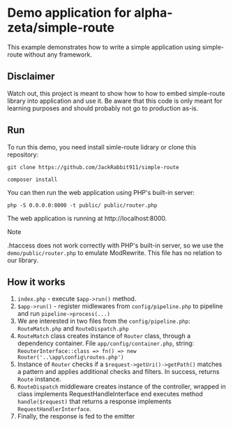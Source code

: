 # Demo application for alpha-zeta/simple-route
This example demonstrates how to write a simple application using simple-route without any framework.

## Disclaimer
Watch out, this project is meant to show how to how to embed simple-route library into application and use it. Be aware that this code is only meant for learning purposes and should probably not go to production as-is.

## Run
To run this demo, you need install simle-route lidrary or clone this repository:
```
git clone https://github.com/JackRabbit911/simple-route

composer install
```
You can then run the web application using PHP's built-in server:
```
php -S 0.0.0.0:8000 -t public/ public/router.php
```
The web application is running at http://localhost:8000.

> [!NOTE]
> .htaccess does not work correctly with PHP's built-in server, so we use the `demo/public/router.php` to emulate ModRewrite. This file has no relation to our library.

## How it works
1. `index.php` - execute `$app->run()` method.
2. `$app->run()` - register midlewares from `config/pipeline.php` to pipeline and run `pipeline->process(...)`
3. We are interested in two files from the `config/pipeline.php`: `RouteMatch.php` and `RouteDispatch.php`
4. `RouteMatch` class creates instance of `Router` class, through a dependency container. File `app/config/container.php`, string:  
   `ReouterInterface::class => fn() => new Router('..\app\config\routes.php')`
5. Instance of `Router` checks if a `$request->getUri()->getPath()` matches a pattern and applies additional checks and filters. In success, returns `Route` instance.
6. `RouteDispatch` middleware creates instance of the controller, wrapped in class implements RequestHandleInterface end executes method `handle($request)` that returns a response implements `RequestHandlerInterface`.
7. Finally, the response is fed to the emitter
